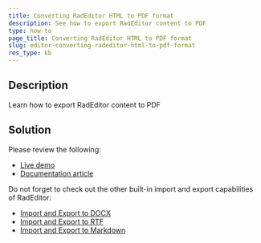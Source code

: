 ```yaml
---
title: Converting RadEditor HTML to PDF format
description: See how to export RadEditor content to PDF
type: how-to
page_title: Converting RadEditor HTML to PDF format
slug: editor-converting-radeditor-html-to-pdf-format
res_type: kb
---
```


## Description

Learn how to export RadEditor content to PDF

## Solution

Please review the following:
* [Live demo](https://demos.telerik.com/aspnet-ajax/editor/examples/import-export/pdf-export/defaultcs.aspx)
* [Documentation article](https://docs.telerik.com/devtools/aspnet-ajax/controls/editor/functionality/import-and-export/export-to-pdf)

Do not forget to check out the other built-in import and export capabilities of RadEditor:
* [Import and Export to DOCX](https://demos.telerik.com/aspnet-ajax/editor/examples/import-export/docx-import-export/defaultcs.aspx)
* [Import and Export to RTF](https://demos.telerik.com/aspnet-ajax/editor/examples/import-export/rtf-import-export/defaultcs.aspx)
* [Import and Export to Markdown](https://demos.telerik.com/aspnet-ajax/editor/examples/import-export/markdown-import-export/defaultcs.aspx)

